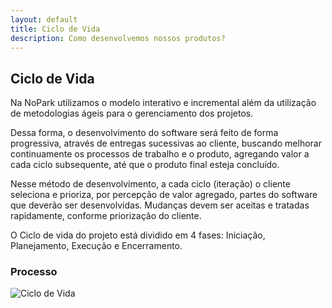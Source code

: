 ```yaml
---
layout: default
title: Ciclo de Vida
description: Como desenvolvemos nossos produtos?
---
```


## Ciclo de Vida

Na NoPark utilizamos o modelo interativo e incremental além da utilização de metodologias ágeis para o gerenciamento dos projetos.

Dessa forma, o desenvolvimento do software será feito de forma progressiva, através de entregas sucessivas ao cliente, buscando melhorar continuamente os processos de trabalho e o produto, agregando valor a cada ciclo subsequente, até que o produto final esteja concluído.

Nesse método de desenvolvimento, a cada ciclo (iteração) o cliente seleciona e prioriza, por percepção de valor agregado, partes do software que deverão ser desenvolvidas. Mudanças devem ser aceitas e tratadas rapidamente, conforme priorização do cliente.


O Ciclo de vida do projeto está dividido em 4 fases: Iniciação, Planejamento, Execução e Encerramento.


### Processo

![Ciclo de Vida](https://beatrizacbs.github.io/nopark/assets/images/ciclodevida.svg)


